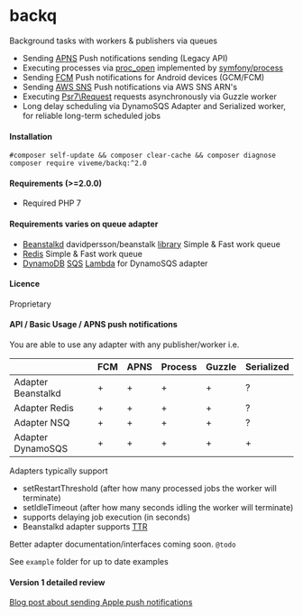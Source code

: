 backq
=====

Background tasks with workers &amp; publishers via queues

* Sending [APNS](https://developer.apple.com/library/ios/documentation/NetworkingInternet/Conceptual/RemoteNotificationsPG/Chapters/ApplePushService.html#//apple_ref/doc/uid/TP40008194-CH100-SW9) Push notifications sending (Legacy API)
* Executing processes via [proc_open](http://php.net/manual/en/function.proc-open.php) implemented by [symfony/process](http://symfony.com/doc/current/components/process.html)
* Sending [FCM](https://firebase.google.com/docs/cloud-messaging) Push notifications for Android devices (GCM/FCM)
* Sending [AWS SNS](https://aws.amazon.com/sns/) Push notifications via AWS SNS ARN's
* Executing [Psr7\Request](https://www.php-fig.org/psr/psr-7/) requests asynchronously via Guzzle worker
* Long delay scheduling via DynamoSQS Adapter and Serialized worker, for reliable long-term scheduled jobs 

#### Installation
```
#composer self-update && composer clear-cache && composer diagnose
composer require viveme/backq:^2.0
```

#### Requirements (>=2.0.0)

* Required PHP 7

#### Requirements varies on queue adapter

* [Beanstalkd](https://github.com/kr/beanstalkd/blob/master/doc/protocol.txt) davidpersson/beanstalk [library](https://github.com/davidpersson/beanstalk) Simple & Fast work queue 
* [Redis](https://redis.io) Simple & Fast work queue
* [DynamoDB](https://aws.amazon.com/dynamodb/) [SQS](https://aws.amazon.com/sqs/) [Lambda](https://aws.amazon.com/lambda/) for DynamoSQS adapter

#### Licence
Proprietary

#### API / Basic Usage / APNS push notifications

You are able to use any adapter with any publisher/worker i.e.

|   |FCM|APNS|Process|Guzzle|Serialized|
|----|---|---|---|---|---|
| Adapter Beanstalkd   | +  | +  | +  | +  | ?  |
| Adapter Redis        | +  | +  | +  | +  | ?  |
| Adapter NSQ          | +  | +  | +  | +  | ?  |
| Adapter DynamoSQS    | +  | +  | +  | +  | +  |

Adapters typically support
* setRestartThreshold (after how many processed jobs the worker will terminate)
* setIdleTimeout (after how many seconds idling the worker will terminate)
* supports delaying job execution (in seconds)
* Beanstalkd adapter supports [TTR](https://github.com/beanstalkd/beanstalkd/wiki/FAQ)

Better adapter documentation/interfaces coming soon. `@todo`

See `example` folder for up to date examples

#### Version 1 detailed review

[Blog post about sending Apple push notifications](http://moar.sshilko.com/2014/09/09/APNS-Workers/) 

